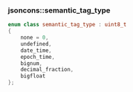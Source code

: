 ### jsoncons::semantic_tag_type

```c++
enum class semantic_tag_type : uint8_t 
{
    none = 0,
    undefined,
    date_time,
    epoch_time,
    bignum,
    decimal_fraction,
    bigfloat
};
```

